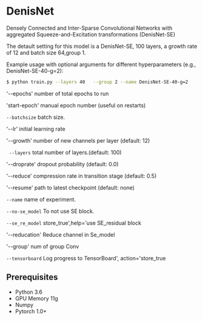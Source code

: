# DenisNet
Densely Connected and Inter-Sparse Convolutional Networks with aggregated Squeeze-and-Excitation transformations (DenisNet-SE)


The detault setting for this model is a DenisNet-SE, 100 layers, a growth rate of 12 and batch size 64,group 1.


Example usage with optional arguments for different hyperparameters (e.g., DenisNet-SE-40-g=2):
```sh
$ python train.py --layers 40   --group 2 --name DenisNet-SE-40-g=2
```
'--epochs' number of total epochs to run

'start-epoch' manual epoch number (useful on restarts)

`--batchsize` batch size.

'--lr' initial learning rate

'--growth' number of new channels per layer (default: 12)

` --layers` total number of layers.(default: 100)

'--droprate' dropout probability (default: 0.0)

'--reduce' compression rate in transition stage (default: 0.5)

'--resume' path to latest checkpoint (default: none)

`--name` name of experiment.

`--no-se_model` To not use SE block.

`--se_re_model` store_true',help='use SE_residual block

'--reducation' Reduce channel in Se_model

'--group' num of group Conv

`--tensorboard` Log progress to TensorBoard', action='store_true

## Prerequisites

- Python 3.6
- GPU Memory 11g
- Numpy
- Pytorch 1.0+

